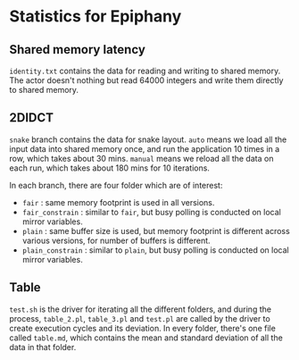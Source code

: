 # Statistics for Epiphany

## Shared memory latency
`identity.txt` contains the data for reading and writing to shared memory. The actor doesn't nothing but read 64000 integers and write them directly
to shared memory.

## 2DIDCT
`snake` branch contains the data for snake layout. `auto` means we load all the input data into shared memory once, and run the application 10 times
in a row, which takes about 30 mins. `manual` means we reload all the data on each run, which takes about 180 mins for 10 iterations.

In each branch, there are four folder which are of interest:

* `fair` : same memory footprint is used in all versions.
* `fair_constrain` : similar to `fair`, but busy polling is conducted on local mirror variables.
* `plain` : same buffer size is used, but memory footprint is different across various versions, for number of buffers is different.
* `plain_constrain` : similar to `plain`, but busy polling is conducted on local mirror variables.

## Table
`test.sh` is the driver for iterating all the different folders, and during the process, `table_2.pl`, `table_3.pl` and `test.pl` are called by the
driver to create execution cycles and its deviation. In every folder, there's one file called `table.md`, which contains the mean and standard
deviation of all the data in that folder.
